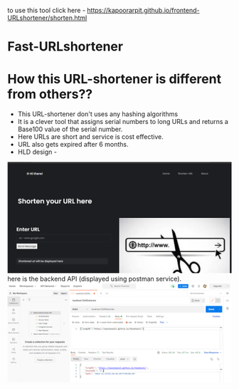 to use this tool click here - https://kapoorarpit.github.io/frontend-URLshortener/shorten.html


# Fast-URLshortener

# How this URL-shortener is different from others??
* This URL-shortener don't uses any hashing algorithms
* It is a clever tool that assigns serial numbers to long URLs and returns a Base100 value of the serial number.
* Here URLs are short and service is cost effective.
* URL also gets expired after 6 months.
* HLD design -  

![1](img/1.png)
<br>
here is the backend API (displayed using postman service). 
![2](img/2.png)
